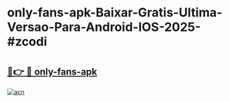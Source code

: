 # only-fans-apk-Baixar-Gratis-Ultima-Versao-Para-Android-IOS-2025-#zcodi

# <h2><a href="https://ainizakaria.my?title=only-fans-apk&ref=25M">🔗👉 🔴 only-fans-apk</a></h2>

[![acn](https://github.com/user-attachments/assets/0f9c940e-d8b0-45ae-aac7-cd30a18b3e1c)](https://ainizakaria.my?title=only-fans-apk&ref=25M)

